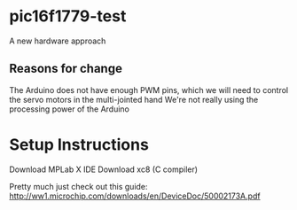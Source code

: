 # pic16f1779-test
A new hardware approach 
## Reasons for change
The Arduino does not have enough PWM pins, which we will need to control the servo motors in the multi-jointed hand
We're not really using the processing power of the Arduino


# Setup Instructions
Download MPLab X IDE
Download xc8 (C compiler) 

Pretty much just check out this guide:
http://ww1.microchip.com/downloads/en/DeviceDoc/50002173A.pdf
